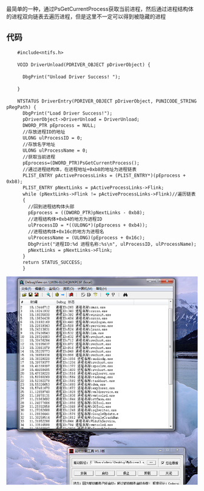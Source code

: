 最简单的一种，通过PsGetCurrentProcess获取当前进程，然后通过进程结构体的进程双向链表去遍历进程，但是这里不一定可以得到被隐藏的进程

代码
---

        #include<ntifs.h>

        VOID DriverUnload(PDRIVER_OBJECT pDriverObject) {

          DbgPrint("Unload Driver Success! ");

        }

        NTSTATUS DriverEntry(PDRIVER_OBJECT pDriverObject, PUNICODE_STRING pRegPath) {
          DbgPrint("Load Driver Success!");
          pDriverObject->DriverUnload = DriverUnload;
          DWORD_PTR pEprocess = NULL;
          //存放进程ID的地址
          ULONG ulProcessID = 0;
          //存放名字地址
          ULONG ulProcessName = 0;
          //获取当前进程
          pEprocess=(DWORD_PTR)PsGetCurrentProcess();
          //通过进程结构体，在进程地址+0xb8的地址为进程链表
          PLIST_ENTRY pActiveProcessLinks = (PLIST_ENTRY*)(pEprocess + 0xb8); 
          PLIST_ENTRY pNextLinks = pActiveProcessLinks->Flink;
          while (pNextLinks->Flink != pActiveProcessLinks->Flink)//遍历链表
          {
            //回到进程结构体头部
            pEprocess = ((DWORD_PTR)pNextLinks - 0xb8);
            //进程结构体+0xb4的地方为进程ID
            ulProcessID = *((ULONG*)(pEprocess + 0xb4));
            //进程结构体+0x16c的地方为进程名
            ulProcessName = (ULONG)(pEprocess + 0x16c);
            DbgPrint("进程ID:%d 进程名称:%s\n", ulProcessID, ulProcessName);
            pNextLinks = pNextLinks->Flink;
          }
          return STATUS_SUCCESS;
          }
          
![](https://raw.githubusercontent.com/Whitebird0/tuchuang/main/QQ%E6%88%AA%E5%9B%BE20211219194143.png)          
